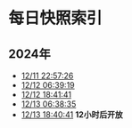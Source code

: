 # 每日快照索引

## 2024年

- [12/11 22:57:26](202412/1122.md)
- [12/12 06:39:19](202412/1206.md)
- [12/12 18:41:41](202412/1218.md)
- [12/13 06:38:35](202412/1306.md)
- [12/13 18:40:41](202412/1318.md) **12小时后开放**
